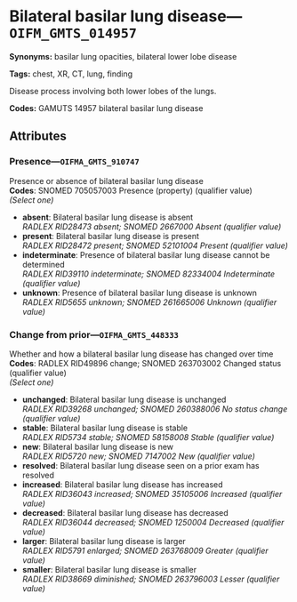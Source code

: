 # Bilateral basilar lung disease—`OIFM_GMTS_014957`

**Synonyms:** basilar lung opacities, bilateral lower lobe disease

**Tags:** chest, XR, CT, lung, finding

Disease process involving both lower lobes of the lungs.

**Codes:** GAMUTS 14957 bilateral basilar lung disease

## Attributes

### Presence—`OIFMA_GMTS_910747`

Presence or absence of bilateral basilar lung disease  
**Codes**: SNOMED 705057003 Presence (property) (qualifier value)  
*(Select one)*

- **absent**: Bilateral basilar lung disease is absent  
_RADLEX RID28473 absent; SNOMED 2667000 Absent (qualifier value)_
- **present**: Bilateral basilar lung disease is present  
_RADLEX RID28472 present; SNOMED 52101004 Present (qualifier value)_
- **indeterminate**: Presence of bilateral basilar lung disease cannot be determined  
_RADLEX RID39110 indeterminate; SNOMED 82334004 Indeterminate (qualifier value)_
- **unknown**: Presence of bilateral basilar lung disease is unknown  
_RADLEX RID5655 unknown; SNOMED 261665006 Unknown (qualifier value)_

### Change from prior—`OIFMA_GMTS_448333`

Whether and how a bilateral basilar lung disease has changed over time  
**Codes**: RADLEX RID49896 change; SNOMED 263703002 Changed status (qualifier value)  
*(Select one)*

- **unchanged**: Bilateral basilar lung disease is unchanged  
_RADLEX RID39268 unchanged; SNOMED 260388006 No status change (qualifier value)_
- **stable**: Bilateral basilar lung disease is stable  
_RADLEX RID5734 stable; SNOMED 58158008 Stable (qualifier value)_
- **new**: Bilateral basilar lung disease is new  
_RADLEX RID5720 new; SNOMED 7147002 New (qualifier value)_
- **resolved**: Bilateral basilar lung disease seen on a prior exam has resolved  
- **increased**: Bilateral basilar lung disease has increased  
_RADLEX RID36043 increased; SNOMED 35105006 Increased (qualifier value)_
- **decreased**: Bilateral basilar lung disease has decreased  
_RADLEX RID36044 decreased; SNOMED 1250004 Decreased (qualifier value)_
- **larger**: Bilateral basilar lung disease is larger  
_RADLEX RID5791 enlarged; SNOMED 263768009 Greater (qualifier value)_
- **smaller**: Bilateral basilar lung disease is smaller  
_RADLEX RID38669 diminished; SNOMED 263796003 Lesser (qualifier value)_